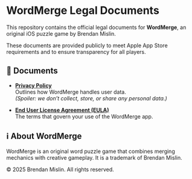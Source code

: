# WordMerge Legal Documents
This repository contains the official legal documents for **WordMerge**, an original iOS puzzle game by Brendan Mislin.

These documents are provided publicly to meet Apple App Store requirements and to ensure transparency for all players.

## 📄 Documents
- **[Privacy Policy](https://wordmergegame.github.io/legal/privacy.html)**  
  Outlines how WordMerge handles user data.  
  *(Spoiler: we don’t collect, store, or share any personal data.)*

- **[End User License Agreement (EULA)](https://www.apple.com/legal/internet-services/itunes/dev/stdeula/)**  
  The terms that govern your use of the WordMerge app.

## ℹ️ About WordMerge
WordMerge is an original word puzzle game that combines merging mechanics with creative gameplay. It is a trademark of Brendan Mislin.

© 2025 Brendan Mislin. All rights reserved.

